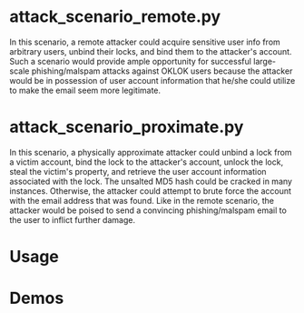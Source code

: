# attack_scenario_remote.py
In this scenario, a remote attacker could acquire sensitive user info from arbitrary users, unbind their locks, and bind them to the attacker's account. Such a scenario would provide ample opportunity for successful large-scale phishing/malspam attacks against OKLOK users because the attacker would be in possession of user account information that he/she could utilize to make the email seem more legitimate.

# attack_scenario_proximate.py
In this scenario, a physically approximate attacker could unbind a lock from a victim account, bind the lock to the attacker's account, unlock the lock, steal the victim's property, and retrieve the user account information associated with the lock. The unsalted MD5 hash could be cracked in many instances. Otherwise, the attacker could attempt to brute force the account with the email address that was found. Like in the remote scenario, the attacker would be poised to send a convincing phishing/malspam email to the user to inflict further damage.

# Usage

# Demos
